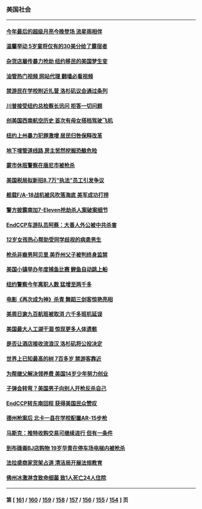 ### 美国社会
---
#### [今年最后的超级月亮今晚登场 流星雨相伴](../../pages/ncid1078160/n13800449.md?08120445) 
#### [温馨举动 5岁童将仅有的30美分给了露宿者](../../pages/ncid1078160/n13800152.md?08120445) 
#### [杂货店屡传暴力抢劫 纽约移民的美国梦生变](../../pages/ncid1078160/n13800089.md?08120445) 
#### [油管热门视频 网站代理 翻墙必看视频](http://209.222.30.114:81/youtube.html?08120445)
#### [禁游民在学校附近扎营 洛杉矶议会通过条列](../../pages/ncid1078160/n13799961.md?08120445) 
#### [川普接受纽约总检察长讯问 拒答一切问题](../../pages/ncid1078160/n13799778.md?08120445) 
#### [创美国西南航空历史 首次有母女搭档驾驶飞机](../../pages/ncid1078160/n13799191.md?08120445) 
#### [纽约上州暴力犯罪激增 居民归咎保释改革](../../pages/ncid1078160/n13799267.md?08120445) 
#### [地下埋管道线路 房主贸然挖掘恐酿危险](../../pages/ncid1078160/n13799213.md?08120445) 
#### [蒙市休班警察在唐尼市被枪杀](../../pages/ncid1078160/n13799153.md?08120445) 
#### [美国税局拟新招8.7万“执法”员工引发争议](../../pages/ncid1078160/n13799114.md?08120445) 
#### [舰载F/A-18战机被风吹落海底 美军成功打捞](../../pages/ncid1078160/n13799098.md?08120445) 
#### [警方披露南加7-Eleven抢劫杀人案破案细节](../../pages/ncid1078160/n13799040.md?08120445) 
#### [EndCCP车游队员阿蔡：大善人外公被中共杀害](../../pages/ncid1078160/n13798889.md?08120445) 
#### [12岁女孩热心帮助受同学歧视的病患男生](../../pages/ncid1078160/n13798810.md?08120445) 
#### [枪杀非裔男阿贝里 美乔州父子被判终身监禁](../../pages/ncid1078160/n13798414.md?08120445) 
#### [美国小镇举办年度捕鱼比赛 鲤鱼自动跳上船](../../pages/ncid1078160/n13798067.md?08120445) 
#### [纽约警察今年离职人数 猛增至两千多](../../pages/ncid1078160/n13797819.md?08120445) 
#### [电影《再次成为神》杀青 舞蹈三剑客惊艳亮相](../../pages/ncid1078160/n13797720.md?08120445) 
#### [美周日逾九百航班被取消 六千多班机延误](../../pages/ncid1078160/n13797692.md?08120445) 
#### [美国最大人工湖干涸 惊现更多人体遗骸](../../pages/ncid1078160/n13797753.md?08120445) 
#### [是否让酒店接收流浪汉 洛杉矶将公投决定](../../pages/ncid1078160/n13797608.md?08120445) 
#### [世界上已知最高的树 7百多岁 禁游客靠近](../../pages/ncid1078160/n13797111.md?08120445) 
#### [为帮继父解决领养费 美国14岁少年努力创业](../../pages/ncid1078160/n13797121.md?08120445) 
#### [子弹会转弯？美国男子向别人开枪反杀自己](../../pages/ncid1078160/n13797310.md?08120445) 
#### [EndCCP转东南回程 获得美国民众赞叹](../../pages/ncid1078160/n13797092.md?08120445) 
#### [德州枪案后 北卡一县在学校配置AR-15步枪](../../pages/ncid1078160/n13797186.md?08120445) 
#### [马斯克：推特收购交易可继续进行 但有一条件](../../pages/ncid1078160/n13797120.md?08120445) 
#### [到布碌崙BJ店购物 19岁华青在停车场电梯内被枪杀](../../pages/ncid1078160/n13796842.md?08120445) 
#### [法拉盛商家货架占道 清洁局开展法规教育](../../pages/ncid1078160/n13796850.md?08120445) 
#### [佛州冰激淋含致命细菌 致1人死亡24人住院](../../pages/ncid1078160/n13796804.md?08120445) 

---
#### 第 [ [161](./161.md?08120445) / [160](./160.md?08120445) / [159](./159.md?08120445) / [158](./158.md?08120445) / [157](./157.md?08120445) / [156](./156.md?08120445) / [155](./155.md?08120445) / [154](./154.md?08120445) ] 页
